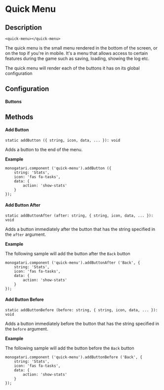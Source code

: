 # Quick Menu

## Description

```
<quick-menu></quick-menu>
```

The quick menu is the small menu rendered in the bottom of the screen, or on the top if you're in mobile. It's a menu that allows access to certain features during the game such as saving, loading, showing the log etc.  
  
The quick menu will render each of the buttons it has on its global configuration

## Configuration

#### Buttons





## Methods

#### Add Button

```
static addButton ({ string, icon, data, ... }): void
```

Adds a button to the end of the menu.

**Example**

```
monogatari.component ('quick-menu').addButton ({
	string: 'Stats',
	icon: 'fas fa-tasks',
	data: {
		action: 'show-stats'
	}
});
```

#### Add Button After

```
static addButtonAfter (after: string, { string, icon, data, ... }): void
```

Adds a button immediately after the button that has the string specified in the `after` argument.

**Example**

The following sample will add the button after the `Back` button

```
monogatari.component ('quick-menu').addButtonAfter ('Back', {
	string: 'Stats',
	icon: 'fas fa-tasks',
	data: {
		action: 'show-stats'
	}
});
```

#### Add Button Before

```
static addButtonBefore (before: string, { string, icon, data, ... }): void
```

Adds a button immediately before the button that has the string specified in the `before` argument.

**Example**

The following sample will add the button before the `Back` button

```
monogatari.component ('quick-menu').addButtonBefore ('Back', {
	string: 'Stats',
	icon: 'fas fa-tasks',
	data: {
		action: 'show-stats'
	}
});
```


